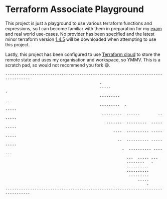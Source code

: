 # Terraform Associate Playground

This project is just a playground to use various terraform functions and expressions, so I can become familiar with them in preparation for my [exam](https://developer.hashicorp.com/terraform/tutorials/certification-003?ajs_aid=f374afc2-4332-4c9d-a0b8-4d1698e4cc19&product_intent=terraform) and real world use-cases.
No provider has been specified and the latest minor terraform version [1.4.5](https://github.com/hashicorp/terraform/releases/tag/v1.4.5) will be downloaded
when attempting to use this project.

Lastly, this project has been configured to use [Terraform cloud](https://developer.hashicorp.com/terraform/cloud-docs) to store the remote state and uses
my organisation and workspace, so YMMV. This is a scratch pad, so would not recommend you fork :smile:.

```hcl
---------------------------------------------------------------------------------
                                          -
                                          -----                           -
                                          ---------                      --
                                          ---------  -                -----
                                           ---------  ------        -------
                                             -------  ---------  ----------
                                                ----  ---------- ----------
                                                  --  ---------- ----------
                                                    -  ---------- -------
                                                      ---  ----- ---
                                                      --------   -
                                                      ----------
                                                      ----------
                                                       ---------
                                                           -----
                                                               -
---------------------------------------------------------------------------------
```
